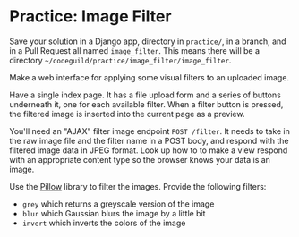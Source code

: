 # Practice: Image Filter

Save your solution in a Django app, directory in `practice/`, in a branch, and in a Pull Request all named `image_filter`.
This means there will be a directory `~/codeguild/practice/image_filter/image_filter`.

Make a web interface for applying some visual filters to an uploaded image.

Have a single index page.
It has a file upload form and a series of buttons underneath it, one for each available filter.
When a filter button is pressed, the filtered image is inserted into the current page as a preview.

You'll need an "AJAX" filter image endpoint `POST /filter`.
It needs to take in the raw image file and the filter name in a POST body, and respond with the filtered image data in JPEG format.
Look up how to to make a view respond with an appropriate content type so the browser knows your data is an image.

Use the [Pillow](http://pillow.readthedocs.io/en/3.3.x/index.html) library to filter the images.
Provide the following filters:

* `grey` which returns a greyscale version of the image
* `blur` which Gaussian blurs the image by a little bit
* `invert` which inverts the colors of the image
